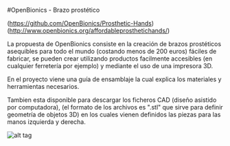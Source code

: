 #OpenBionics - Brazo prostético

(https://github.com/OpenBionics/Prosthetic-Hands)
(http://www.openbionics.org/affordableprosthetichands/)

La propuesta de OpenBionics consiste en la creación de brazos prostéticos asequibles
para todo el mundo (costando menos de 200 euros) fáciles de fabricar, se pueden crear
utilizando productos facilmente accesibles (en cualquier ferretería por ejemplo) y 
mediante el uso de una impresora 3D.

En el proyecto viene una guía de ensamblaje la cual explica los materiales 
y herramientas necesarios.


Tambien esta disponible para descargar los ficheros CAD (diseño asistido por computadora),
(el formato de los archivos es ".stl" que sirve para definir geometría de objetos 3D)
 en los cuales vienen definidos las piezas para las manos izquierda y derecha. 

![alt tag](https://github.com/OpenBionics/Prosthetic-Hands/blob/master/Pics/hand3DPrinted.jpg)
